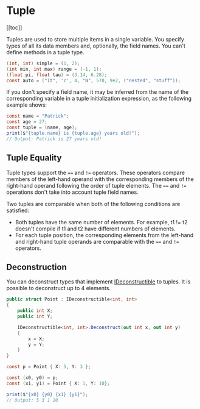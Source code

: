 # Tuple
[[toc]]

Tuples are used to store multiple items in a single variable. You specify types of all its data members and, optionally, the field names. You can't define methods in a tuple type.

```cs
(int, int) simple = (1, 2);
(int min, int max) range = (-1, 1);
(float pi, float tau) = (3.14, 6.28);
const auto = ("It", 'c', 4, "N", 570, 9e2, ("nested", "stuff"));
```

If you don't specify a field name, it may be inferred from the name of the corresponding variable in a tuple initialization expression, as the following example shows:
```cs
const name = "Patrick";
const age = 27;
const tuple = (name, age);
print($"{tuple.name} is {tuple.age} years old!");
// Output: Patrick is 27 years old!
```

## Tuple Equality
Tuple types support the ```==``` and ```!=``` operators. These operators compare members of the left-hand operand with the corresponding members of the right-hand operand following the order of tuple elements. The ```==``` and ```!=``` operations don't take into account tuple field names.

Two tuples are comparable when both of the following conditions are satisfied:
* Both tuples have the same number of elements. For example, t1 != t2 doesn't compile if t1 and t2 have different numbers of elements.
* For each tuple position, the corresponding elements from the left-hand and right-hand tuple operands are comparable with the ```==``` and ```!=``` operators.

## Deconstruction
You can deconstruct types that implement [IDeconstructible](/) to tuples. It is possible to deconstruct up to 4 elements.

```cs
public struct Point : IDeconstructible<int, int>
{
    public int X;
    public int Y;

    IDeconstructible<int, int>.Deconstruct(out int x, out int y)
    {
        x = X;
        y = Y;
    }
}

const p = Point { X: 5, Y: 3 };

const (x0, y0) = p;
const (x1, y1) = Point { X: 1, Y: 10};

print($"{x0} {y0} {x1} {y1}");
// Output: 5 3 1 10
```